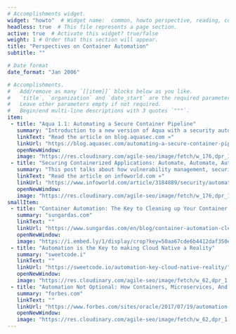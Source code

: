 ```yaml
---
# Accomplishments widget.
widget: "howto"  # Widget name:  common, howto perspective, reading, cd-with-jenkins-and-docker  etc
headless: true  # This file represents a page section.
active: true  # Activate this widget? true/false
weight: 1 # Order that this section will appear.
title: "Perspectives on Container Automation"
subtitle: ""

# Date format
date_format: "Jan 2006"

# Accomplishments.
#   Add/remove as many `[[item]]` blocks below as you like.
#   `title`, `organization` and `date_start` are the required parameters.
#   Leave other parameters empty if not required.
#   Begin/end multi-line descriptions with 3 quotes `"""`.
item:
 - title: "Aqua 1.1: Automating a Secure Container Pipeline"
   summary: "Introduction to a new version of Aqua with a security automation feature."
   linkText: "Read the article on blog.aquasec.com »"
   linkUrl: "https://blog.aquasec.com/automating-a-secure-container-pipeline-aqua-1.1"
   openNewWindow: 
   image: "https://res.cloudinary.com/agile-seo/image/fetch/w_176,dpr_1.0,d_blank_am8gzx.png/https%3A%2F%2Flogo.clearbit.com%2Fblog.aquasec.com%3Fsize%3D250"  
 - title: "Securing Containerized Applications: Automate, Automate, Automate"
   summary: "This post talks about how vulnerability management, security policy enforcement, and threat prevention can move at the speed of continuous delivery."
   linkText: "Read the article on infoworld.com »"
   linkUrl: "https://www.infoworld.com/article/3184889/security/automation-is-the-answer-for-stronger-container-security.html"
   openNewWindow: 
   image: "https://res.cloudinary.com/agile-seo/image/fetch/w_176,dpr_1.0,d_blank_am8gzx.png/https%3A%2F%2Flogo.clearbit.com%2Finfoworld.com%3Fsize%3D250"  
smallItem:    
 - title: "Container Automation: The Key to Cleaning up Your Container Mess"
   summary: "sungardas.com"
   linkText: ""
   linkUrl: "https://www.sungardas.com/en/blog/container-automation-cleaning-up-your-container-mess/"
   openNewWindow: 
   image: "https://i.embed.ly/1/display/crop?key=50aa67cde6b4412daf350e3f34226686&width=200&height=150&errorurl=https%3A%2F%2Fs2-embed-ly.s3.amazonaws.com%2Fdisplay%2Fv1%2Fimages%2Flogo.png&url=https%3A%2F%2Fwww.sungardas.com%2Fglobalassets%2F_multimedia%2Fimagefile%2Fcolocation-provider-datacenter-racks-500x279.jpg"      
 - title: "Automation is the Key to making Cloud Native a Reality"
   summary: "sweetcode.i"
   linkText: ""
   linkUrl: "https://sweetcode.io/automation-key-cloud-native-reality/"
   openNewWindow: 
   image: "https://res.cloudinary.com/agile-seo/image/fetch/w_62,dpr_1.0,d_blank_am8gzx.png/https%3A%2F%2Flogo.clearbit.com%2Fsweetcode.io%3Fsize%3D250" 
 - title: "Automation Not Optional: How Containers, Microservices, And Serverless Apps Change The Cloud"
   summary: "forbes.com"
   linkText: ""
   linkUrl: "https://www.forbes.com/sites/oracle/2017/07/19/automation-not-optional-how-containers-microservices-and-serverless-apps-change-the-cloud/"
   openNewWindow: 
   image: "https://res.cloudinary.com/agile-seo/image/fetch/w_62,dpr_1.0,d_blank_am8gzx.png/https%3A%2F%2Flogo.clearbit.com%2Fforbes.com%3Fsize%3D250" 
---
```

